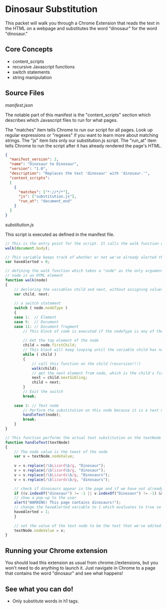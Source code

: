 # Dinosaur Substitution

This packet will walk you through a Chrome Extension that reads the text in the HTML on a webpage and substitutes the word "dinosaur" for the word "dinosaur."

## Core Concepts

  * content_scripts
  * recursive Javascript functions
  * switch statements
  * string manipulation

## Source Files

*manifest.json*

The notable part of this manifest is the "content_scripts" section which describes which Javascript files to run for what pages.

The "matches" item tells Chrome to run our script for all pages. Look up regular expressions or "regexes" if you want to learn more about matching strings.
The "js" item lists only our substitution.js script.
The "run_at" item tells Chrome to run the script after it has already rendered the page's HTML.

```json
{
  "manifest_version": 2,
  "name": "Dinosaur to Dinosaur",
  "version": "1.0",
  "description": "Replaces the text 'dinosaur' with 'dinosaur.'",
  "content_scripts": 
  [
    {
      "matches": ["*://*/*"],
      "js": ["substitution.js"],
      "run_at": "document_end"
    }
  ]
}
```

*substitution.js*

This script is executed as defined in the manifest file.

```javascript
// This is the entry point for the script. It calls the walk function on the HTML body of the loaded webpage.
walk(document.body);

// This variable keeps track of whether or not we've already alerted the user. 0 means we have not.
var haveAlerted = 0;

// defining the walk function which takes a "node" as the only argument.
// node is an HTML element
function walk(node) 
{
    // declaring the variables child and next, without assigning values to them.
    var child, next;
    
    // a switch statement
    switch ( node.nodeType )  
	{
	case 1:  // Element
	case 9:  // Document
	case 11: // Document fragment
	    // This block of code is executed if the nodeType is any of the three above
	    
	    // Get the top element of the node
	    child = node.firstChild;
	    // This block will keep looping until the variable child has no value (is null)
	    while ( child ) 
		{
		    // call this function on the child (recursion!!!)
		    walk(child);
		    // get the next element from node, which is the child's first sibling
		    next = child.nextSibling;
		    child = next;
		}
	    // Exit the switch
	    break;
	    
	case 3: // Text node
	    // Perform the substitution on this node because it is a text node.
	    handleText(node);
	    break;
	}
}

// This function performs the actual text substitution on the textNode argument
function handleText(textNode) 
{
    // The node value is the teext of the node
    var v = textNode.nodeValue;
    
    v = v.replace(/\bLizard\b/g, "Dinosaur");
    v = v.replace(/\blizard\b/g, "dinosaur");
    v = v.replace(/\bLizards\b/g, "Dinosaurs");
    v = v.replace(/\blizards\b/g, "dinosaurs");

    // check if dinosaurs appear in the page and if we have not already alerted the user
    if ((v.indexOf("dinosaur") != -1 || v.indexOf("Dinosaur") != -1) && !haveAlerted) {
	// show a pop-up to the user
	alert("WARNING! This page contains dinosaurs!");
	// change the haveAlerted variable to 1 which evaluates to true so we don't show the error again
	haveAlerted = 1;
    }
    
    // set the value of the text node to be the text that we've edited.
    textNode.nodeValue = v;
}
```

## Running your Chrome extension

You should load this extension as usual from chrome://extensions, but you won't need to do anything to launch it. Just navigate in Chrome to a page that contains the word "dinosaur" and see what happens!

## See what you can do!

  - Only substitute words in h1 tags.
